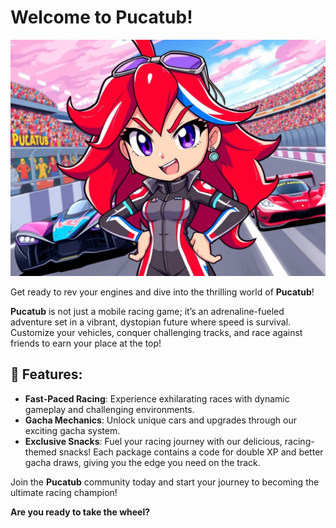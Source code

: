 # Welcome to Pucatub!

<img src="speedster_blaze.jpeg">

Get ready to rev your engines and dive into the thrilling world of **Pucatub**! 

**Pucatub** is not just a mobile racing game; it’s an adrenaline-fueled adventure set in a vibrant, dystopian future where speed is survival. Customize your vehicles, conquer challenging tracks, and race against friends to earn your place at the top!

## 🚀 Features:
- **Fast-Paced Racing**: Experience exhilarating races with dynamic gameplay and challenging environments.
- **Gacha Mechanics**: Unlock unique cars and upgrades through our exciting gacha system. 
- **Exclusive Snacks**: Fuel your racing journey with our delicious, racing-themed snacks! Each package contains a code for double XP and better gacha draws, giving you the edge you need on the track.

Join the **Pucatub** community today and start your journey to becoming the ultimate racing champion! 

**Are you ready to take the wheel?**